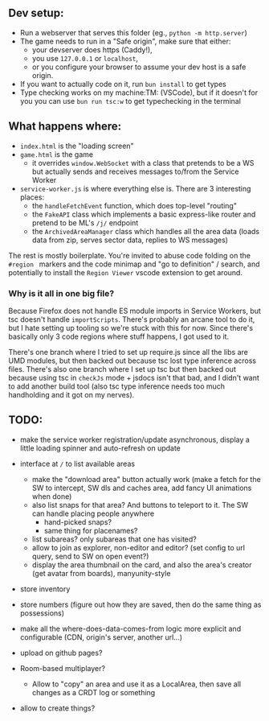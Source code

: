## Dev setup:
- Run a webserver that serves this folder (eg., `python -m http.server`)
- The game needs to run in a "Safe origin", make sure that either:
    - your devserver does https (Caddy!),
    - you use `127.0.0.1` or `localhost`,
    - or you configure your browser to assume your dev host is a safe origin.
- If you want to actually code on it, run `bun install` to get types
- Type checking works on my machine:TM: (VSCode), but if it doesn't for you you can use `bun run tsc:w` to get typechecking in the terminal


## What happens where:
- `index.html` is the "loading screen"
- `game.html` is the game
    - it overrides `window.WebSocket` with a class that pretends to be a WS but actually sends and receives messages to/from the Service Worker
- `service-worker.js` is where everything else is. There are 3 interesting places:
    - the `handleFetchEvent` function, which does top-level "routing"
    - the `FakeAPI` class which implements a basic express-like router and pretend to be ML's `/j/` endpoint
    - the `ArchivedAreaManager` class which handles all the area data (loads data from zip, serves sector data, replies to WS messages)

The rest is mostly boilerplate. You're invited to abuse code folding on the `#region ` markers and the code minimap and "go to definition" / search, and potentially to install the `Region Viewer` vscode extension to get around.

### Why is it all in one big file?
Because Firefox does not handle ES module imports in Service Workers, but tsc doesn't handle `importScripts`. There's probably an arcane tool to do it, but I hate setting up tooling so we're stuck with this for now. Since there's basically only 3 code regions where stuff happens, I got used to it.

There's one branch where I tried to set up require.js since all the libs are UMD modules, but then backed out because tsc lost type inference across files. There's also one branch where I set up tsc but then backed out because using tsc in `checkJs` mode + jsdocs isn't that bad, and I didn't want to add another build tool (also tsc type inference needs too much handholding and it got on my nerves).


## TODO:
- make the service worker registration/update asynchronous, display a little loading spinner and auto-refresh on update
- interface at `/` to list available areas
    - make the "download area" button actually work (make a fetch for the SW to intercept, SW dls and caches area, add fancy UI animations when done)
    - also list snaps for that area? And buttons to teleport to it. The SW can handle placing people anywhere
        - hand-picked snaps?
        - same thing for placenames?
    - list subareas? only subareas that one has visited?
    - allow to join as explorer, non-editor and editor? (set config to url query, send to SW on open event?)
    - display the area thumbnail on the card, and also the area's creator (get avatar from boards), manyunity-style

- store inventory
- store numbers (figure out how they are saved, then do the same thing as possessions)

- make all the where-does-data-comes-from logic more explicit and configurable (CDN, origin's server, another url...)

- upload on github pages?

- Room-based multiplayer?
    - Allow to "copy" an area and use it as a LocalArea, then save all changes as a CRDT log or something

- allow to create things?